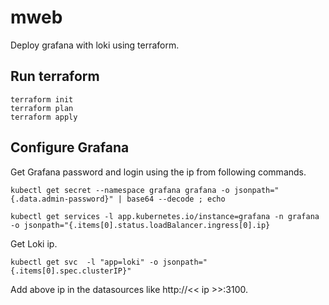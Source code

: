 # mweb

Deploy grafana with loki using terraform.

## Run terraform

``` cmdline
terraform init
terraform plan
terraform apply
```

## Configure Grafana

Get Grafana password and login using the ip from following commands.

``` cmdline
kubectl get secret --namespace grafana grafana -o jsonpath="{.data.admin-password}" | base64 --decode ; echo

kubectl get services -l app.kubernetes.io/instance=grafana -n grafana -o jsonpath="{.items[0].status.loadBalancer.ingress[0].ip}
```

Get Loki ip.

``` cmdline
kubectl get svc  -l "app=loki" -o jsonpath="{.items[0].spec.clusterIP}"
```

Add above ip in the datasources like http://<< ip >>:3100.

